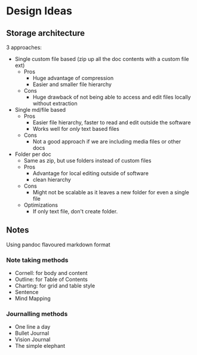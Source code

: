 # Design Ideas

## Storage architecture

3 approaches:

- Single custom file based (zip up all the doc contents with a custom file ext)
  - Pros
    - Huge advantage of compression
    - Easier and smaller file hierarchy
  - Cons
    - Huge drawback of not being able to access and edit files locally without extraction
- Single md/file based
  - Pros
    - Easier file hierarchy, faster to read and edit outside the software
    - Works well for _only_ text based files
  - Cons
    - Not a good approach if we are including media files or other docs
- Folder per doc
  - Same as zip, but use folders instead of custom files
  - Pros
    - Advantage for local editing outside of software
    - clean hierarchy
  - Cons
    - Might not be scalable as it leaves a new folder for even a single file
  - Optimizations
    - If only text file, don't create folder.

## Notes

Using pandoc flavoured markdown format

### Note taking methods

- Cornell: for body and content
- Outline: for Table of Contents
- Charting: for grid and table style
- Sentence
- Mind Mapping

### Journalling methods

- One line a day
- Bullet Journal
- Vision Journal
- The simple elephant